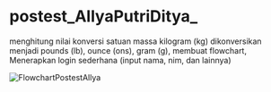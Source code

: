 # postest_AllyaPutriDitya_
menghitung nilai konversi satuan massa kilogram (kg) dikonversikan menjadi pounds (lb), ounce (ons), gram (g), membuat flowchart, Menerapkan login sederhana (input nama, nim, dan lainnya) 

![FlowchartPostestAllya](https://github.com/Lizzylizzz/postest_AllyaPutriDitya_/assets/144436692/072f8e13-3e9f-4513-8662-9433de8b3d60)
